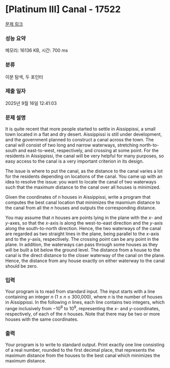 # [Platinum III] Canal - 17522 

[문제 링크](https://www.acmicpc.net/problem/17522) 

### 성능 요약

메모리: 16136 KB, 시간: 700 ms

### 분류

이분 탐색, 두 포인터

### 제출 일자

2025년 9월 16일 12:41:03

### 문제 설명

<p>It is quite recent that more people started to settle in Aissippissi, a small town located in a flat and dry desert. Aissippissi is still under development, and the government planned to construct a canal across the town. The canal will consist of two long and narrow waterways, stretching north-to-south and east-to-west, respectively, and crossing at some point. For the residents in Aissippissi, the canal will be very helpful for many purposes, so easy access to the canal is a very important criterion in its design.</p>

<p>The issue is where to put the canal, as the distance to the canal varies a lot for the residents depending on locations of the canal. You came up with an idea to resolve the issue: you want to locate the canal of two waterways such that the maximum distance to the canal over all houses is minimized.</p>

<p>Given the coordinates of <em>n</em> houses in Aissippissi, write a program that computes the best canal location that minimizes the maxmium distance to the canal from all the <em>n</em> houses and outputs the corresponding distance.</p>

<p>You may assume that <em>n</em> houses are points lying in the plane with the <em>x</em>- and <em>y</em>-axes, so that the <em>x</em>-axis is along the west-to-east direction and the <em>y</em>-axis along the south-to-north direction. Hence, the two waterways of the canal are regarded as two straight lines in the plane, being parallel to the <em>x</em>-axis and to the <em>y</em>-axis, respectively. The crossing point can be any point in the plane. In addition, the waterways can pass through some houses as they will be built a bit below the ground level. The distance from a house to the canal is the direct distance to the closer waterway of the canal on the plane. Hence, the distance from any house exactly on either waterway to the canal should be zero.</p>

### 입력 

 <p>Your program is to read from standard input. The input starts with a line containing an integer <em>n</em> (1 ≤ <em>n</em> ≤ 300,000), where <em>n</em> is the number of houses in Aissippissi. In the following <em>n</em> lines, each line contains two integers, which range inclusively from −10<sup>9</sup> to 10<sup>9</sup>, representing the <em>x</em>- and <em>y</em>-coordinates, respectively, of each of the <em>n</em> houses. Note that there may be two or more houses with the same coordinates.</p>

### 출력 

 <p>Your program is to write to standard output. Print exactly one line consisting of a real number, rounded to the first decimal place, that represents the maximum distance from the houses to the best canal which minimizes the maximum distance.</p>

